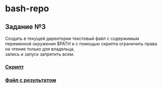# bash-repo

## Задание №3

Создать в текущей директории текстовый файл с содержимым переменной окружения $PATH и с помощью скрипта ограничить права на чтение только для владельца,  
запись и запуск запретить всем.

### [Скрипт](./solution/task3.sh)

### [Файл с результатом](./solution/path_value.txt)
